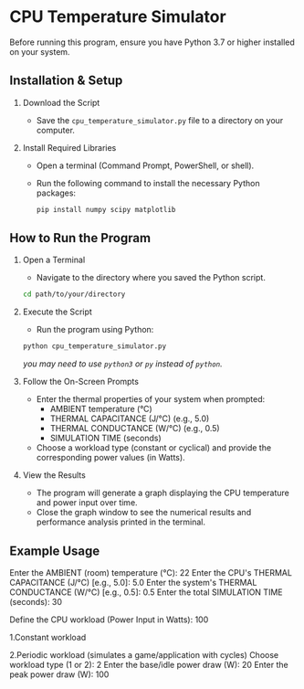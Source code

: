 # CPU Temperature Simulator

Before running this program, ensure you have Python 3.7 or higher installed on your system.

## Installation & Setup

1.  Download the Script
    - Save the `cpu_temperature_simulator.py` file to a directory on your computer.

2.  Install Required Libraries
    - Open a terminal (Command Prompt, PowerShell, or shell).
    - Run the following command to install the necessary Python packages:

      ```bash
      pip install numpy scipy matplotlib
      ```

## How to Run the Program

1.  Open a Terminal
    - Navigate to the directory where you saved the Python script.

    ```bash
    cd path/to/your/directory
    ```

2.  Execute the Script
    - Run the program using Python:

    ```bash
    python cpu_temperature_simulator.py
    ```
    *you may need to use `python3` or `py` instead of `python`.*

3.  Follow the On-Screen Prompts
    - Enter the thermal properties of your system when prompted:
        - AMBIENT temperature (°C)
        - THERMAL CAPACITANCE (J/°C) (e.g., 5.0)
        - THERMAL CONDUCTANCE (W/°C) (e.g., 0.5)
        - SIMULATION TIME (seconds)
    - Choose a workload type (constant or cyclical) and provide the corresponding power values (in Watts).

4.  View the Results
    - The program will generate a graph displaying the CPU temperature and power input over time.
    - Close the graph window to see the numerical results and performance analysis printed in the terminal.

## Example Usage
Enter the AMBIENT (room) temperature (°C): 22
Enter the CPU's THERMAL CAPACITANCE (J/°C) [e.g., 5.0]: 5.0
Enter the system's THERMAL CONDUCTANCE (W/°C) [e.g., 0.5]: 0.5
Enter the total SIMULATION TIME (seconds): 30

Define the CPU workload (Power Input in Watts): 100

1.Constant workload

2.Periodic workload (simulates a game/application with cycles)
Choose workload type (1 or 2): 2
Enter the base/idle power draw (W): 20
Enter the peak power draw (W): 100